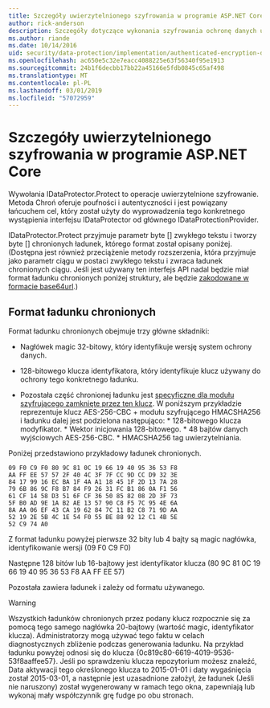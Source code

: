 ```yaml
---
title: Szczegóły uwierzytelnionego szyfrowania w programie ASP.NET Core
author: rick-anderson
description: Szczegóły dotyczące wykonania szyfrowania ochronę danych usługi ASP.NET Core uwierzytelniony.
ms.author: riande
ms.date: 10/14/2016
uid: security/data-protection/implementation/authenticated-encryption-details
ms.openlocfilehash: ac650e5c32e7eacc4088225e63f56340f95e1913
ms.sourcegitcommit: 24b1f6decbb17bb22a45166e5fdb0845c65af498
ms.translationtype: MT
ms.contentlocale: pl-PL
ms.lasthandoff: 03/01/2019
ms.locfileid: "57072959"
---
```

# <a name="authenticated-encryption-details-in-aspnet-core"></a>Szczegóły uwierzytelnionego szyfrowania w programie ASP.NET Core

<a name="data-protection-implementation-authenticated-encryption-details"></a>

Wywołania IDataProtector.Protect to operacje uwierzytelnione szyfrowanie. Metoda Chroń oferuje poufności i autentyczności i jest powiązany łańcuchem cel, który został użyty do wyprowadzenia tego konkretnego wystąpienia interfejsu IDataProtector od głównego IDataProtectionProvider.

IDataProtector.Protect przyjmuje parametr byte [] zwykłego tekstu i tworzy byte [] chronionych ładunek, którego format został opisany poniżej. (Dostępna jest również przeciążenie metody rozszerzenia, która przyjmuje jako parametr ciągu w postaci zwykłego tekstu i zwraca ładunek chronionych ciągu. Jeśli jest używany ten interfejs API nadal będzie miał format ładunku chronionych poniżej struktury, ale będzie [zakodowane w formacie base64url](https://tools.ietf.org/html/rfc4648#section-5).)

## <a name="protected-payload-format"></a>Format ładunku chronionych

Format ładunku chronionych obejmuje trzy główne składniki:

* Nagłówek magic 32-bitowy, który identyfikuje wersję system ochrony danych.

* 128-bitowego klucza identyfikatora, który identyfikuje klucz używany do ochrony tego konkretnego ładunku.

* Pozostała część chronionej ładunku jest [specyficzne dla modułu szyfrującego zamknięte przez ten klucz](xref:security/data-protection/implementation/subkeyderivation#data-protection-implementation-subkey-derivation). W poniższym przykładzie reprezentuje klucz AES-256-CBC + modułu szyfrującego HMACSHA256 i ładunku dalej jest podzielona następująco: * 128-bitowego klucza modyfikator. * Wektor inicjowania 128-bitowego. * 48 bajtów danych wyjściowych AES-256-CBC. * HMACSHA256 tag uwierzytelniania.

Poniżej przedstawiono przykładowy ładunek chronionych.

```
09 F0 C9 F0 80 9C 81 0C 19 66 19 40 95 36 53 F8
AA FF EE 57 57 2F 40 4C 3F 7F CC 9D CC D9 32 3E
84 17 99 16 EC BA 1F 4A A1 18 45 1F 2D 13 7A 28
79 6B 86 9C F8 B7 84 F9 26 31 FC B1 86 0A F1 56
61 CF 14 58 D3 51 6F CF 36 50 85 82 08 2D 3F 73
5F B0 AD 9E 1A B2 AE 13 57 90 C8 F5 7C 95 4E 6A
8A AA 06 EF 43 CA 19 62 84 7C 11 B2 C8 71 9D AA
52 19 2E 5B 4C 1E 54 F0 55 BE 88 92 12 C1 4B 5E
52 C9 74 A0
```

Z format ładunku powyżej pierwsze 32 bity lub 4 bajty są magic nagłówka, identyfikowanie wersji (09 F0 C9 F0)

Następne 128 bitów lub 16-bajtowy jest identyfikator klucza (80 9C 81 0C 19 66 19 40 95 36 53 F8 AA FF EE 57)

Pozostała zawiera ładunek i zależy od formatu używanego.

>[!WARNING]
> Wszystkich ładunków chronionych przez podany klucz rozpocznie się za pomocą tego samego nagłówka 20-bajtowy (wartość magic, identyfikator klucza). Administratorzy mogą używać tego faktu w celach diagnostycznych zbliżenie podczas generowania ładunku. Na przykład ładunku powyżej odnosi się do klucza {0c819c80-6619-4019-9536-53f8aaffee57}. Jeśli po sprawdzeniu klucza repozytorium możesz znaleźć, Data aktywacji tego określonego klucza to 2015-01-01 i daty wygaśnięcia został 2015-03-01, a następnie jest uzasadnione założył, że ładunek (Jeśli nie naruszony) został wygenerowany w ramach tego okna, zapewniają lub wykonaj mały współczynnik grę fudge po obu stronach.
